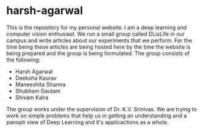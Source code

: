 # harsh-agarwal

This is the repository for my personal website. I am a deep learning and computer vision enthusiast. We run a small group called DLisLife in our campus and write articles about our experiments that we perform. For the time being these articles are being hosted here by the time the website is being prepared and the group is being formulated. The group consists of the following: 

- Harsh Agarwal 
- Deeksha Kaurav
- Maneeshita Sharma 
- Shubham Gautam 
- Shivam Kalra 

The group works under the supervision of Dr. K.V. Srinivas. We are trying to work on simple problems that help us in getting an understanding and a panopti view of Deep Learning and it's applicactions as a whole. 
